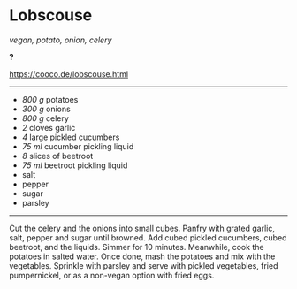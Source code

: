 # Lobscouse

*vegan, potato, onion, celery*

**?**

https://cooco.de/lobscouse.html

---

- *800 g* potatoes
- *300 g* onions
- *800 g* celery
- *2* cloves garlic
- *4* large pickled cucumbers
- *75 ml* cucumber pickling liquid
- *8* slices of beetroot
- *75 ml* beetroot pickling liquid
- salt
- pepper
- sugar
- parsley

---

Cut the celery and the onions into small cubes. Panfry with grated garlic, salt, pepper and sugar until browned. Add cubed pickled cucumbers, cubed beetroot, and the liquids. Simmer for 10 minutes. Meanwhile, cook the potatoes in salted water. Once done, mash the potatoes and mix with the vegetables. Sprinkle with parsley and serve with pickled vegetables, fried pumpernickel, or as a non-vegan option with fried eggs.
